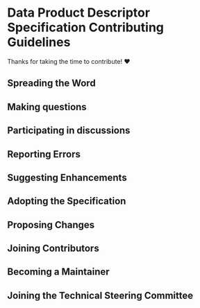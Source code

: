 # Data Product Descriptor Specification Contributing Guidelines

Thanks for taking the time to contribute! ❤️

## Spreading the Word

## Making questions

## Participating in discussions

## Reporting Errors

## Suggesting Enhancements

## Adopting the Specification

## Proposing Changes

## Joining Contributors

## Becoming a Maintainer

## Joining the Technical Steering Committee


